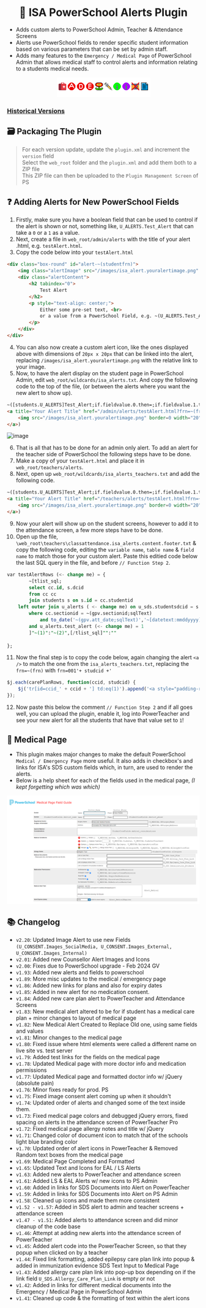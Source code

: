 <h1 align="center">🚨 ISA PowerSchool Alerts Plugin</h1>

* Adds custom alerts to PowerSchool Admin, Teacher & Attendance Screens
* Alerts use PowerSchool fields to render specific student information based on various parameters that can be set by admin staff.
* Adds many features to the `Emergency / Medical Page` of PowerSchool Admin that allows medical staff to control alerts and information relating to a students medical needs. 

<p align="center">
    <img src="./alerts.png" title="Medical Page Guide" />
</p>

### [Historical Versions](https://github.com/InternationalSchoolAberdeen/ISAPowerSchoolPlugins/tree/main/ISA%20Alerts%20Plugin/Previous%20Versions)

## 🗃 Packaging The Plugin
> For each version update, update the `plugin.xml` and increment the `version` field <br>
> Select the `web_root` folder and the `plugin.xml` and add them both to a ZIP file <br>
> This ZIP file can then be uploaded to the `Plugin Management Screen` of PS

## ❓ Adding Alerts for New PowerSchool Fields

1. Firstly, make sure you have a boolean field that can be used to control if the alert is shown or not, something like, `U_ALERTS.Test_Alert` that can take a `0` or a `1` as a value.
2. Next, create a file in `web_root/admin/alerts` with the title of your alert .html, e.g. `testAlert.html`. 
3. Copy the code below into your `testAlert.html`

```html
<div class="box-round" id="alert-~(studentfrn)">
	<img class="alertImage" src="/images/isa_alert.youralertimage.png" width="20px" />
	<div class="alertContent">
		<h2 tabindex="0">
			Test Alert
		</h2>
		<p style="text-align: center;">
			Either some pre-set text, <br>
            or a value from a PowerSchool Field, e.g. ~(U_ALERTS.Test_Alert_Text)
		</p>
	</div>
</div>
```
4. You can also now create a custom alert icon, like the ones displayed above with dimensions of `20px x 20px` that can be linked into the alert, replacing `/images/isa_alert.youralertimage.png` with the relative link to your image.
5. Now, to have the alert display on the student page in PowerSchool Admin, edit `web_root/wildcards/isa_alerts.txt`. And copy the following code to the top of the file, (or between the alerts where you want the new alert to show up).

```html
~([students.U_ALERTS]Test_Alert;if.fieldvalue.0.then=;if.fieldvalue.1.then=
<a title="Your Alert Title" href="/admin/alerts/testAlert.html?frn=~(frn)" class="dialogM">
    <img src="/images/isa_alert.youralertimage.png" border=0 width="20" height="20" title="Your Alert Title"/>
</a>)
```

![image](https://github.com/user-attachments/assets/40af2c83-cc86-40bd-b0b1-e13c4e4c9c99)

6. That is all that has to be done for an admin only alert. To add an alert for the teacher side of PowerSchool the following steps have to be done.
7. Make a copy of your `testAlert.html` and place it in `web_root/teachers/alerts`.
8. Next, open up `web_root/wildcards/isa_alerts_teachers.txt` and add the following code.

```html
~([students.U_ALERTS]Test_Alert;if.fieldvalue.0.then=;if.fieldvalue.1.then=
<a title="Your Alert Title" href="/teachers/alerts/testAlert.html?frn=~(frn)" class="dialogM">
    <img src="/images/isa_alert.youralertimage.png" border=0 width="20" height="20" title="Your Alert Title"/>
</a>)
```

9. Now your alert will show up on the student screens, however to add it to the attendance screen, a few more steps have to be done.
10. Open up the file, `\web_root\teachers\classattendance.isa_alerts.content.footer.txt` & copy the following code, editing the `variable name`, `table name` & `field name` to match those for your custom alert. Paste this editied code below the last SQL query in the file, and before `// Function Step 2`.

```sql
var testAlertRows (<- change me) = {
        ~[tlist_sql;
        select cc.id, s.dcid
        from cc cc
        join students s on s.id = cc.studentid
    left outer join u_alerts ( <- change me) on u_sds.studentsdcid = s.dcid
        where cc.sectionid = ~(gpv.sectionid;sqlText)
            and to_date('~(gpv.att_date;sqlText)','~[datetext:mmddyyyy]') between cc.dateenrolled and cc.dateleft-1
        and u_alerts.test_alert (<- change me) = 1 
        ]"~(1)":"~(2)",[/tlist_sql]"":""

};
```

11. Now the final step is to copy the code below, again changing the alert `<a />` to match the one from the `isa_alerts_teachers.txt`, replacing the `frn=~(frn)` with `frn=001'+ studcid +'`

```js
$j.each(carePlanRows, function(ccid, studcid) {
    $j('tr[id=ccid_' + ccid + '] td:eq(1)').append('<a style="padding-right:5px;" title="Test Alert" href="/teachers/alerts/testAlert.html?frn=001'+ studcid +'" class="dialogM"><img src="/images/isa_alert.youralertimage.png" border=0 width="20" height="20" title="Test Alert"/></a>');
});
```
12. Now paste this below the comment `// Function Step 2` and if all goes well, you can upload the plugin, enable it, log into PowerTeacher and see your new alert for all the students that have that value set to `1`!

## 🏥 Medical Page
* This plugin makes major changes to make the default PowerSchool `Medical / Emergency Page` more useful. It also adds in checkbox's and links for ISA's SDS custom fields which, in turn, are used to render the alerts.
* Below is a help sheet for each of the fields used in the medical page, <i>(I kept forgetting which was which)</i>

<p align="center">
    <img src="./medical_page_guide.png" title="Medical Page Guide" />
</p>

## 📚 Changelog
- `v2.20`: Updated Image Alert to use new Fields `(U_CONSENT.Images_SocialMedia, U_CONSENT.Images_External, U_CONSENT.Images_Internal)`
- `v2.01`: Added new Counsellor Alert Images and Icons
- `v2.00`: Fixes due to PowerSchool upgrade - Feb 2024 GV
- `v1.93`: Added new alerts and fields to powerschool
- `v1.89`: More misc updates to the medical / emergency page
- `v1.86`: Added new links for plans and also for expiry dates
- `v1.85`: Added in new alert for no medication consent.
- `v1.84`: Added new care plan alert to PowerTeacher and Attendance Screens
- `v1.83`: New medical alert altered to be for if student has a medical care plan + minor changes to layout of medical page
- `v1.82`: New Medical Alert Created to Replace Old one, using same fields and values
- `v1.81`: Minor changes to the medical page
- `v1.80`: Fixed issue where html elements were called a different name on live site vs. test server
- `v1.79`: Added test links for the fields on the medical page
- `v1.78`: Updated Medical page with more doctor info and medication permissions
- `v1.77`: Updated Medical page and formatted doctor info w/ jQuery (absolute pain)
- `v1.76`: Minor fixes ready for prod. PS
- `v1.75`: Fixed image consent alert coming up when it shouldn't
- `v1.74`: Updated order of alerts and changed some of the text inside them.
- `v1.73`: Fixed medical page colors and debugged jQuery errors, fixed spacing on alerts in the attendance screen of PowerTeacher Pro 
- `v1.72`: Fixed medical page allergy notes and title w/ jQuery
- `v1.71`: Changed color of document icon to match that of the schools light blue branding color
- `v1.70`: Updated order of alert icons in PowerTeacher & Removed Random text boxes from the medical page
- `v1.69`: Medical Page Completed and Formatted
- `v1.65`: Updated Text and Icons for EAL / LS Alerts
- `v1.63`: Added new alerts to PowerTeacher and attendance screen
- `v1.61`: Added LS & EAL Alerts w/ new icons to PS Admin
- `v1.60`: Added in links for SDS Documents into Alert on PowerTeacher
- `v1.59`: Added in links for SDS Documents into Alert on PS Admin
- `v1.58`: Cleaned up icons and made them more consistent
- `v1.52 - v1.57`: Added in SDS alert to admin and teacher screens + attendance screen
- `v1.47 - v1.51`: Added alerts to attendance screen and did minor cleanup of the code base
- `v1.46`: Attempt at adding new alerts into the attendance screen of PowerTeacher
- `v1.45`: Added alert code into the PowerTeacher Screen, so that they popup when clicked on by a teacher
- `v1.44`: Fixed link formatting, added epilepsy care plan link into popup & added in immunization evidence SDS Text Input to Medical Page
- `v1.43`: Added allergy care plan link into pop-up box depending on if the link field `U_SDS.Allergy_Care_Plan_Link` is empty or not
- `v1.42`: Added in links for different medical documents into the Emergency / Medical Page in PowerSchool Admin
- `v1.41`: Cleaned up code & the formatting of text within the alert icons
